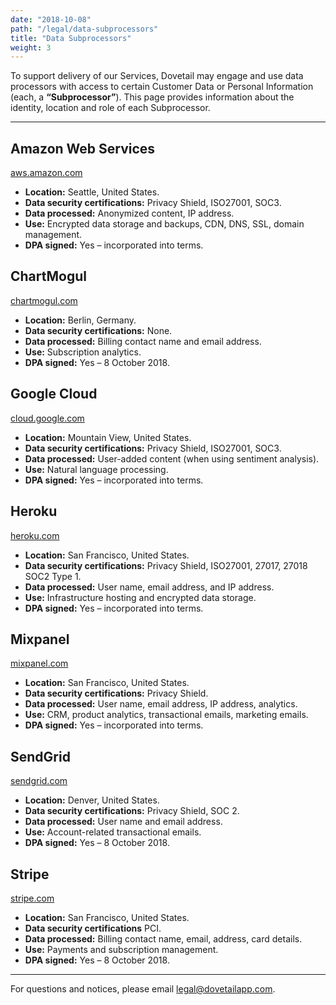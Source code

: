 ```yaml
---
date: "2018-10-08"
path: "/legal/data-subprocessors"
title: "Data Subprocessors"
weight: 3
---
```


To support delivery of our Services, Dovetail may engage and use data processors with access to certain Customer Data or Personal Information (each, a **“Subprocessor”**). This page provides information about the identity, location and role of each Subprocessor.

---

## Amazon Web Services

[aws.amazon.com](https://aws.amazon.com)

- **Location:** Seattle, United States.
- **Data security certifications:** Privacy Shield, ISO27001, SOC3.
- **Data processed:** Anonymized content, IP address.
- **Use:** Encrypted data storage and backups, CDN, DNS, SSL, domain management.
- **DPA signed:** Yes – incorporated into terms.

## ChartMogul

[chartmogul.com](https://chartmogul.com)

- **Location:** Berlin, Germany.
- **Data security certifications:** None.
- **Data processed:** Billing contact name and email address.
- **Use:** Subscription analytics.
- **DPA signed:** Yes – 8 October 2018.

## Google Cloud

[cloud.google.com](cloud.google.com)

- **Location:** Mountain View, United States.
- **Data security certifications:** Privacy Shield, ISO27001, SOC3.
- **Data processed:** User-added content (when using sentiment analysis).
- **Use:** Natural language processing.
- **DPA signed:** Yes – incorporated into terms.

## Heroku

[heroku.com](https://heroku.com)

- **Location:** San Francisco, United States.
- **Data security certifications:** Privacy Shield, ISO27001, 27017, 27018 SOC2 Type 1.
- **Data processed:** User name, email address, and IP address.
- **Use:** Infrastructure hosting and encrypted data storage.
- **DPA signed:** Yes – incorporated into terms.

## Mixpanel

[mixpanel.com](https://mixpanel.com)

- **Location:** San Francisco, United States.
- **Data security certifications:** Privacy Shield.
- **Data processed:** User name, email address, IP address, analytics.
- **Use:** CRM, product analytics, transactional emails, marketing emails.
- **DPA signed:** Yes – incorporated into terms.

## SendGrid

[sendgrid.com](https://sendgrid.com)

- **Location:** Denver, United States.
- **Data security certifications:** Privacy Shield, SOC 2.
- **Data processed:** User name and email address.
- **Use:** Account-related transactional emails.
- **DPA signed:** Yes – 8 October 2018.

## Stripe

[stripe.com](https://stripe.com)

- **Location:** San Francisco, United States.
- **Data security certifications** PCI.
- **Data processed:** Billing contact name, email, address, card details.
- **Use:** Payments and subscription management.
- **DPA signed:** Yes – 8 October 2018.

---

For questions and notices, please email [legal@dovetailapp.com](mailto:legal@dovetailapp.com).
